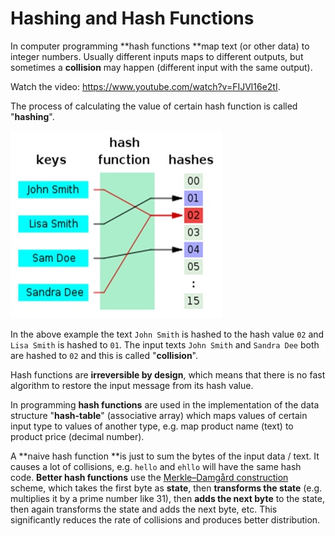 # Hashing and Hash Functions

In computer programming **hash functions **map text \(or other data\) to integer numbers. Usually different inputs maps to different outputs, but sometimes a **collision** may happen \(different input with the same output\).

<div class="video-player">
  Watch the video: <a target="_blank" href="https://www.youtube.com/watch?v=FIJVl16e2tI">https://www.youtube.com/watch?v=FIJVl16e2tI</a>.
</div>
<script src="/assets/js/video.js"></script>

The process of calculating the value of certain hash function is called "**hashing**".

![](/assets/hash-function.jpg)

In the above example the text `John Smith` is hashed to the hash value `02` and `Lisa Smith` is hashed to `01`. The input texts `John Smith` and `Sandra Dee` both are hashed to `02` and this is called "**collision**".

Hash functions are **irreversible by design**, which means that there is no fast algorithm to restore the input message from its hash value.

In programming **hash functions** are used in the implementation of the data structure "**hash-table**" \(associative array\) which maps values of certain input type to values of another type, e.g. map product name \(text\) to product price \(decimal number\).

A **naive hash function **is just to sum the bytes of the input data / text. It causes a lot of collisions, e.g. `hello` and `ehllo` will have the same hash code. **Better hash functions** use the [Merkle–Damgård construction](https://en.wikipedia.org/wiki/Merkle%E2%80%93Damg%C3%A5rd_construction) scheme, which takes the first byte as **state**, then **transforms the state** \(e.g. multiplies it by a prime number like 31\), then **adds the next byte** to the state, then again transforms the state and adds the next byte, etc. This significantly reduces the rate of collisions and produces better distribution.

